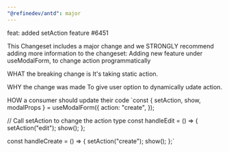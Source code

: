 ```yaml
---
"@refinedev/antd": major
---
```


feat: added setAction feature #6451

This Changeset includes a major change and we STRONGLY recommend adding more information to the changeset:
Adding new feature under useModalForm, to change action programmatically

WHAT the breaking change is
It's taking static action.

WHY the change was made
To give user option to dynamically udate action.

HOW a consumer should update their code
`const { setAction, show, modalProps } = useModalForm({
action: "create",
});

// Call setAction to change the action type
const handleEdit = () => {
setAction("edit");
show();
};

const handleCreate = () => {
setAction("create");
show();
};`
